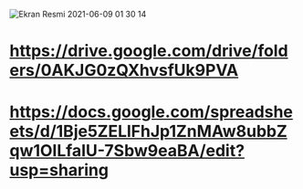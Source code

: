 ![Ekran Resmi 2021-06-09 01 30 14](https://user-images.githubusercontent.com/7466686/121265930-53cbae00-c8c2-11eb-8c62-cc08a3e4d9c6.jpg)


# https://drive.google.com/drive/folders/0AKJG0zQXhvsfUk9PVA
# https://docs.google.com/spreadsheets/d/1Bje5ZELlFhJp1ZnMAw8ubbZqw1OILfaIU-7Sbw9eaBA/edit?usp=sharing

